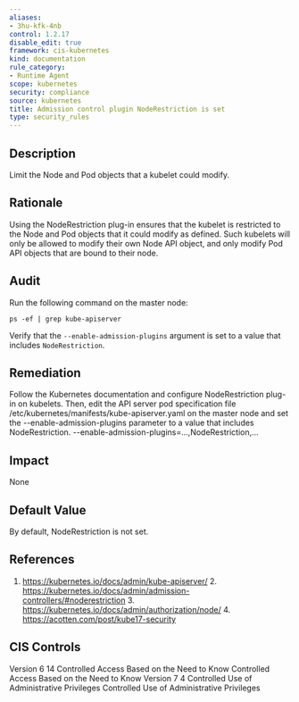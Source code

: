 ```yaml
---
aliases:
- 3hu-kfk-4nb
control: 1.2.17
disable_edit: true
framework: cis-kubernetes
kind: documentation
rule_category:
- Runtime Agent
scope: kubernetes
security: compliance
source: kubernetes
title: Admission control plugin NodeRestriction is set
type: security_rules
---
```


## Description

Limit the Node and Pod objects that a kubelet could modify.

## Rationale

Using the NodeRestriction plug-in ensures that the kubelet is restricted to the Node and Pod objects that it could modify as defined. Such kubelets will only be allowed to modify their own Node API object, and only modify Pod API objects that are bound to their node.

## Audit

Run the following command on the master node: 
```
ps -ef | grep kube-apiserver
```
Verify that the `--enable-admission-plugins` argument is set to a value that includes `NodeRestriction`.

## Remediation

Follow the Kubernetes documentation and configure NodeRestriction plug-in on kubelets. Then, edit the API server pod specification file /etc/kubernetes/manifests/kube-apiserver.yaml on the master node and set the --enable-admission-plugins parameter to a value that includes NodeRestriction. --enable-admission-plugins=...,NodeRestriction,...

## Impact

None

## Default Value

By default, NodeRestriction is not set.

## References

1. https://kubernetes.io/docs/admin/kube-apiserver/ 2. https://kubernetes.io/docs/admin/admission-controllers/#noderestriction 3. https://kubernetes.io/docs/admin/authorization/node/ 4. https://acotten.com/post/kube17-security

## CIS Controls

Version 6 14 Controlled Access Based on the Need to Know Controlled Access Based on the Need to Know Version 7 4 Controlled Use of Administrative Privileges Controlled Use of Administrative Privileges
